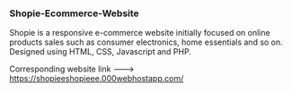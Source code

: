 ### Shopie-Ecommerce-Website

Shopie is a responsive e-commerce website initially focused
on online products sales such as consumer electronics, home
essentials and so on. Designed using HTML, CSS, Javascript and PHP.

Corresponding website link  --->   https://shopieeshopieee.000webhostapp.com/
